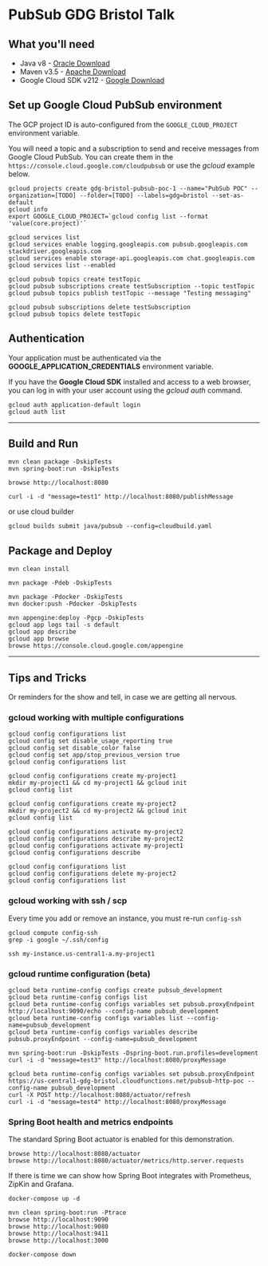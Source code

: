 # PubSub GDG Bristol Talk

## What you'll need

- Java v8 - [Oracle Download](http://www.oracle.com/technetwork/java/javase/downloads/jdk8-downloads-2133151.html)
- Maven v3.5 - [Apache Download](https://maven.apache.org/)
- Google Cloud SDK v212 - [Google Download](https://cloud.google.com/sdk/)

## Set up Google Cloud PubSub environment

The GCP project ID is auto-configured from the `GOOGLE_CLOUD_PROJECT` environment variable.

You will need a topic and a subscription to send and receive messages from Google Cloud PubSub. You can create them in the `https://console.cloud.google.com/cloudpubsub` or use the *gcloud*  example below.

```
gcloud projects create gdg-bristol-pubsub-poc-1 --name="PubSub POC" --organization=[TODO] --folder=[TODO] --labels=gdg=bristol --set-as-default
gcloud info
export GOOGLE_CLOUD_PROJECT=`gcloud config list --format 'value(core.project)'`

gcloud services list
gcloud services enable logging.googleapis.com pubsub.googleapis.com stackdriver.googleapis.com
gcloud services enable storage-api.googleapis.com chat.googleapis.com
gcloud services list --enabled

gcloud pubsub topics create testTopic
gcloud pubsub subscriptions create testSubscription --topic testTopic
gcloud pubsub topics publish testTopic --message "Testing messaging"

gcloud pubsub subscriptions delete testSubscription
gcloud pubsub topics delete testTopic
```

## Authentication

Your application must be authenticated via the **GOOGLE_APPLICATION_CREDENTIALS** environment variable.

If you have the **Google Cloud SDK** installed and access to a web browser, you can log in with your user account using the *gcloud auth* command.

```
gcloud auth application-default login
gcloud auth list
```

---

## Build and Run

```
mvn clean package -DskipTests
mvn spring-boot:run -DskipTests

browse http://localhost:8080

curl -i -d "message=test1" http://localhost:8080/publishMessage
```

or use cloud builder

```
gcloud builds submit java/pubsub --config=cloudbuild.yaml
```

## Package and Deploy

```
mvn clean install

mvn package -Pdeb -DskipTests

mvn package -Pdocker -DskipTests
mvn docker:push -Pdocker -DskipTests

mvn appengine:deploy -Pgcp -DskipTests
gcloud app logs tail -s default
gcloud app describe
gcloud app browse
browse https://console.cloud.google.com/appengine
```

---

## Tips and Tricks

Or reminders for the show and tell, in case we are getting all nervous.

### gcloud working with multiple configurations

```
gcloud config configurations list
gcloud config set disable_usage_reporting true
gcloud config set disable_color false
gcloud config set app/stop_previous_version true
gcloud config configurations list

gcloud config configurations create my-project1
mkdir my-project1 && cd my-project1 && gcloud init
gcloud config list

gcloud config configurations create my-project2
mkdir my-project2 && cd my-project2 && gcloud init
gcloud config list

gcloud config configurations activate my-project2
gcloud config configurations describe my-project2
gcloud config configurations activate my-project1
gcloud config configurations describe

gcloud config configurations list
gcloud config configurations delete my-project2
gcloud config configurations list
```

### gcloud working with ssh / scp

Every time you add or remove an instance, you must re-run `config-ssh`

```
gcloud compute config-ssh
grep -i google ~/.ssh/config

ssh my-instance.us-central1-a.my-project1
```

### gcloud runtime configuration (beta)

```
gcloud beta runtime-config configs create pubsub_development
gcloud beta runtime-config configs list
gcloud beta runtime-config configs variables set pubsub.proxyEndpoint http://localhost:9090/echo --config-name pubsub_development
gcloud beta runtime-config configs variables list --config-name=pubsub_development
gcloud beta runtime-config configs variables describe pubsub.proxyEndpoint --config-name=pubsub_development

mvn spring-boot:run -DskipTests -Dspring-boot.run.profiles=development
curl -i -d "message=test3" http://localhost:8080/proxyMessage

gcloud beta runtime-config configs variables set pubsub.proxyEndpoint https://us-central1-gdg-bristol.cloudfunctions.net/pubsub-http-poc --config-name pubsub_development
curl -X POST http://localhost:8080/actuator/refresh
curl -i -d "message=test4" http://localhost:8080/proxyMessage
```

### Spring Boot health and metrics endpoints

The standard Spring Boot actuator is enabled for this demonstration.

```
browse http://localhost:8080/actuator
browse http://localhost:8080/actuator/metrics/http.server.requests
```

If there is time we can show how Spring Boot integrates with Prometheus, ZipKin and Grafana.

```
docker-compose up -d

mvn clean spring-boot:run -Ptrace
browse http://localhost:9090
browse http://localhost:9080
browse http://localhost:9411
browse http://localhost:3000

docker-compose down
```
